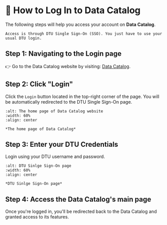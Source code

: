 # 🔐 How to Log In to Data Catalog

The following steps will help you access your account on **Data Catalog**.

```{Note}
Access is through DTU Single Sign-On (SSO). You just have to use your usual DTU login.
```

## Step 1: Navigating to the Login page
👉 Go to the Data Catalog website by visiting: [Data Catalog](https://datacatalog.biosustain.dtu.dk/).


## Step 2: Click "Login" 
Click the `Login` button located in the top-right corner of the page. 
You will be automatically redirected to the DTU Single Sign-On page.

```{figure} ../_static/images/Login.png
:alt: The home page of Data Catalog website
:width: 60%
:align: center

*The home page of Data Catalog*
```

## Step 3: Enter your DTU Credentials
Login using your DTU username and password.

```{figure} ../_static/images/dtu_login.png
:alt: DTU Sinlge Sign-On page
:width: 60%
:align: center

*DTU Sinlge Sign-On page*
```

## Step 4: Access the Data Catalog's main page

Once you're logged in, you'll be redirected back to the Data Catalog and granted access to its features.